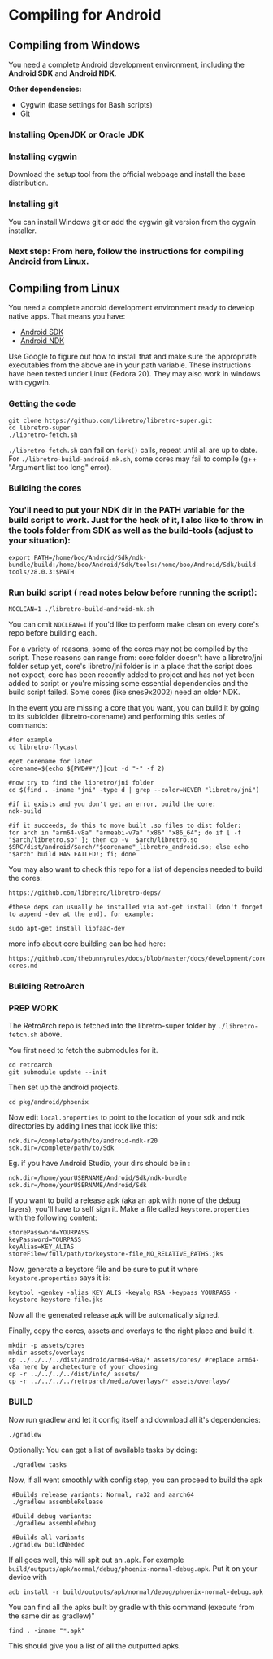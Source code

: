 # Compiling for Android

## Compiling from Windows

You need a complete Android development environment, including the **Android SDK** and **Android NDK**.

**Other dependencies:**

* Cygwin (base settings for Bash scripts)
* Git

### Installing OpenJDK or Oracle JDK


### Installing cygwin

Download the setup tool from the official webpage and install the base distribution.

### Installing git

You can install Windows git or add the cygwin git version from the cygwin installer.

### Next step: From here, follow the instructions for compiling Android from Linux.

## Compiling from Linux

You need a complete android development environment ready to develop native apps. That means you have:

* [Android SDK](http://developer.android.com/sdk/index.html)
* [Android NDK](https://developer.android.com/tools/sdk/ndk/index.html)

Use Google to figure out how to install that and make sure the appropriate executables from the above are in your path variable.
These instructions have been tested under Linux (Fedora 20). They may also work in windows with cygwin.

### Getting the code

    git clone https://github.com/libretro/libretro-super.git
    cd libretro-super
    ./libretro-fetch.sh  

    
`./libretro-fetch.sh` can fail on `fork()` calls, repeat until all are up to date. For `./libretro-build-android-mk.sh`, some cores may fail to compile (g++ "Argument list too long" error).

### Building the cores

### You'll need to put your NDK dir in the PATH variable for the build script to work. Just for the heck of it, I also like to throw in the tools folder from SDK as well as the build-tools (adjust to your situation):

    export PATH=/home/boo/Android/Sdk/ndk-bundle/build:/home/boo/Android/Sdk/tools:/home/boo/Android/Sdk/build-tools/28.0.3:$PATH

### Run build script ( read notes below before running the script):
    NOCLEAN=1 ./libretro-build-android-mk.sh 

You can omit `NOCLEAN=1` if you'd like to perform make clean on every core's repo before building each.

For a variety of reasons, some of the cores may not be compiled by the script. These reasons can range from: core folder doesn't have a libretro/jni folder setup yet, core's libretro/jni folder is in a place that the script does not expect, core has been recently added to project and has not yet been added to script or you're missing some essential dependencies and the build script failed. Some cores (like snes9x2002) need an older NDK.

In the event you are missing a core that you want, you can build it by going to its subfolder (libretro-corename) and performing this series of commands:
    
    #for example
    cd libretro-flycast
    
    #get corename for later
    corename=$(echo ${PWD##*/}|cut -d "-" -f 2) 
    
    #now try to find the libretro/jni folder
    cd $(find . -iname "jni" -type d | grep --color=NEVER "libretro/jni")
    
    #if it exists and you don't get an error, build the core:
    ndk-build
    
    #if it succeeds, do this to move built .so files to dist folder:
    for arch in "arm64-v8a" "armeabi-v7a" "x86" "x86_64"; do if [ -f "$arch/libretro.so" ]; then cp -v  $arch/libretro.so $SRC/dist/android/$arch/"$corename"_libretro_android.so; else echo "$arch" build HAS FAILED!; fi; done
    
You may also want to check this repo for a list of depencies needed to build the cores:

    https://github.com/libretro/libretro-deps/ 
    
    #these deps can usually be installed via apt-get install (don't forget to append -dev at the end). for example:
    
    sudo apt-get install libfaac-dev

more info about core building can be had here:

    https://github.com/thebunnyrules/docs/blob/master/docs/development/cores/developing-cores.md



### Building RetroArch


###     PREP WORK
The RetroArch repo is fetched into the libretro-super folder by `./libretro-fetch.sh` above.

You first need to fetch the submodules for it.

    cd retroarch
    git submodule update --init

Then set up the android projects.

    cd pkg/android/phoenix

Now edit `local.properties` to point to the location of your sdk and ndk directories by adding lines that look like this: 

    ndk.dir=/complete/path/to/android-ndk-r20
    sdk.dir=/complete/path/to/Sdk

   Eg. if you have Android Studio, your dirs should be in :

    ndk.dir=/home/yourUSERNAME/Android/Sdk/ndk-bundle
    sdk.dir=/home/yourUSERNAME/Android/Sdk

If you want to build a release apk (aka an apk with none of the debug layers), you'll have to self sign it. Make a file called `keystore.properties` with the following content:

    storePassword=YOURPASS
    keyPassword=YOURPASS
    keyAlias=KEY_ALIAS
    storeFile=/full/path/to/keystore-file_NO_RELATIVE_PATHS.jks

Now, generate a keystore file and be sure to put it where `keystore.properties` says it is:

    keytool -genkey -alias KEY_ALIS -keyalg RSA -keypass YOURPASS -keystore keystore-file.jks

Now all the generated release apk will be automatically signed.


Finally, copy the cores, assets and overlays to the right place and build it.

    mkdir -p assets/cores
    mkdir assets/overlays
    cp ../../../../dist/android/arm64-v8a/* assets/cores/ #replace arm64-v8a here by archetecture of your choosing
    cp -r ../../../../dist/info/ assets/
    cp -r ../../../../retroarch/media/overlays/* assets/overlays/

###     BUILD

Now run gradlew and let it config itself and download all it's dependencies:

    ./gradlew

Optionally: You can get a list of available tasks by doing:

     ./gradlew tasks
    
Now, if all went smoothly with config step, you can proceed to build the apk

     #Builds release variants: Normal, ra32 and aarch64
     ./gradlew assembleRelease

     #Build debug variants:
     ./gradlew assembleDebug

     #Builds all variants
    ./gradlew buildNeeded
   
If all goes well, this will spit out an .apk. For example `build/outputs/apk/normal/debug/phoenix-normal-debug.apk`. Put it on your device with

    adb install -r build/outputs/apk/normal/debug/phoenix-normal-debug.apk

You can find all the apks built by gradle with this command (execute from the same dir as gradlew)"

    find . -iname "*.apk"

This should give you a list of all the outputted apks. 
